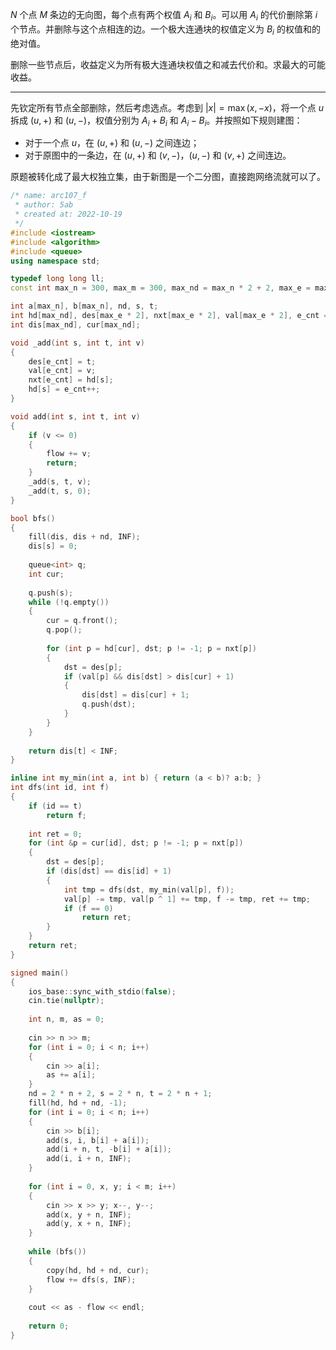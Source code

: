 $N$ 个点 $M$ 条边的无向图，每个点有两个权值 $A_i$ 和 $B_i$。可以用 $A_i$ 的代价删除第 $i$ 个节点。并删除与这个点相连的边。一个极大连通块的权值定义为 $B_i$ 的权值和的绝对值。

删除一些节点后，收益定义为所有极大连通块权值之和减去代价和。求最大的可能收益。

---

先钦定所有节点全部删除，然后考虑选点。考虑到 $|x|=\max(x,-x)$，将一个点 $u$ 拆成 $(u,+)$ 和 $(u,-)$，权值分别为 $A_i+B_i$ 和 $A_i-B_i$。并按照如下规则建图：

- 对于一个点 $u$，在 $(u,+)$ 和 $(u,-)$ 之间连边；
- 对于原图中的一条边，在 $(u,+)$ 和 $(v,-)$，$(u,-)$ 和 $(v,+)$ 之间连边。

原题被转化成了最大权独立集，由于新图是一个二分图，直接跑网络流就可以了。

```cpp
/* name: arc107_f
 * author: 5ab
 * created at: 2022-10-19
 */
#include <iostream>
#include <algorithm>
#include <queue>
using namespace std;

typedef long long ll;
const int max_n = 300, max_m = 300, max_nd = max_n * 2 + 2, max_e = max_n * 3 + max_m * 3, INF = 0x3fffffff;

int a[max_n], b[max_n], nd, s, t;
int hd[max_nd], des[max_e * 2], nxt[max_e * 2], val[max_e * 2], e_cnt = 0, flow = 0;
int dis[max_nd], cur[max_nd];

void _add(int s, int t, int v)
{
	des[e_cnt] = t;
	val[e_cnt] = v;
	nxt[e_cnt] = hd[s];
	hd[s] = e_cnt++;
}

void add(int s, int t, int v)
{
	if (v <= 0)
	{
		flow += v;
		return;
	}
	_add(s, t, v);
	_add(t, s, 0);
}

bool bfs()
{
	fill(dis, dis + nd, INF);
	dis[s] = 0;
	
	queue<int> q;
	int cur;
	
	q.push(s);
	while (!q.empty())
	{
		cur = q.front();
		q.pop();
		
		for (int p = hd[cur], dst; p != -1; p = nxt[p])
		{
			dst = des[p];
			if (val[p] && dis[dst] > dis[cur] + 1)
			{
				dis[dst] = dis[cur] + 1;
				q.push(dst);
			}
		}
	}
	
	return dis[t] < INF;
}

inline int my_min(int a, int b) { return (a < b)? a:b; }
int dfs(int id, int f)
{
	if (id == t)
		return f;
	
	int ret = 0;
	for (int &p = cur[id], dst; p != -1; p = nxt[p])
	{
		dst = des[p];
		if (dis[dst] == dis[id] + 1)
		{
			int tmp = dfs(dst, my_min(val[p], f));
			val[p] -= tmp, val[p ^ 1] += tmp, f -= tmp, ret += tmp;
			if (f == 0)
				return ret;
		}
	}
	return ret;
}

signed main()
{
	ios_base::sync_with_stdio(false);
	cin.tie(nullptr);
	
	int n, m, as = 0;
	
	cin >> n >> m;
	for (int i = 0; i < n; i++)
	{
		cin >> a[i];
		as += a[i];
	}
	nd = 2 * n + 2, s = 2 * n, t = 2 * n + 1;
	fill(hd, hd + nd, -1);
	for (int i = 0; i < n; i++)
	{
		cin >> b[i];
		add(s, i, b[i] + a[i]);
		add(i + n, t, -b[i] + a[i]);
		add(i, i + n, INF);
	}
	
	for (int i = 0, x, y; i < m; i++)
	{
		cin >> x >> y; x--, y--;
		add(x, y + n, INF);
		add(y, x + n, INF);
	}
	
	while (bfs())
	{
		copy(hd, hd + nd, cur);
		flow += dfs(s, INF);
	}
	
	cout << as - flow << endl;
	
	return 0;
}
```